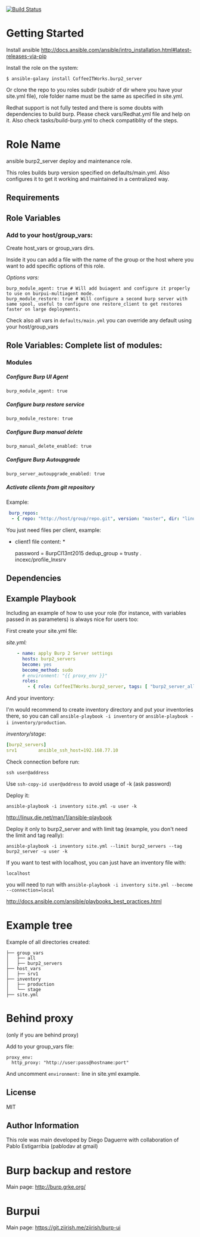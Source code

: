[![Build Status](https://travis-ci.org/CoffeeITWorks/ansible_burp2_server.svg?branch=master)](https://travis-ci.org/CoffeeITWorks/ansible_burp2_server)

Getting Started
================

Install ansible http://docs.ansible.com/ansible/intro_installation.html#latest-releases-via-pip

Install the role on the system: 

    $ ansible-galaxy install CoffeeITWorks.burp2_server

Or clone the repo to you roles subdir (subidr of dir where you have your site.yml file), role folder name must be the same as specified in site.yml.

Redhat support is not fully tested and there is some doubts with dependencies to build burp. 
Please check vars/Redhat.yml file and help on it. Also check tasks/build-burp.yml to check compatiblity of the steps.

Role Name
=========

ansible burp2_server deploy and maintenance role.

This roles builds burp version specified on defaults/main.yml. 
Also configures it to get it working and maintained in a centralized way.

Requirements
------------


Role Variables
--------------

### Add to your host/group_vars:
 
Create host_vars or group_vars dirs. 

Inside it you can add a file with the name of the group or the host where you want to add specific options of this role.

*Options vars:* 

    burp_module_agent: true # Will add buiagent and configure it properly to use on burpui-multiagent mode. 
    burp_module_restore: true # Will configure a second burp server with same spool, useful to configure one restore_client to get restores faster on large deployments.

Check also all vars in `defaults/main.yml` you can override any default using your host/group_vars   

Role Variables: Complete list of modules:
-----------------------------------------

### Modules
##### Configure Burp UI Agent
	
	burp_module_agent: true
	
##### Configure burp restore service
	
	burp_module_restore: true
	
##### Configure Burp manual delete

	burp_manual_delete_enabled: true
	
##### Configure Burp Autoupgrade

	burp_server_autoupgrade_enabled: true
	
##### Activate clients from git repository

Example: 

```yaml
 burp_repos:
  - { repo: "http://host/group/repo.git", version: "master", dir: "linux_clients"}
```

You just need files per client, example: 

* client1 file content: *
 
	 password = 8urpCl13nt2015
	 dedup_group = trusty
	 . incexc/profile_lnxsrv

Dependencies
------------


Example Playbook
----------------

Including an example of how to use your role (for instance, with variables passed in as parameters) is always nice for users too:

First create your site.yml file:

*site.yml:*

```yaml
    - name: apply Burp 2 Server settings
      hosts: burp2_servers
      become: yes
      become_method: sudo
      # environment: "{{ proxy_env }}"
      roles:
        - { role: CoffeeITWorks.burp2_server, tags: [ "burp2_server_all", "burp2_server" ] }
```

And your inventory:

I'm would recommend to create inventory directory and put your inventories there, so you can call `ansible-playbook -i inventory` or `ansible-playbook -i inventory/production`.

*inventory/stage*: 

```yml
[burp2_servers]
srv1        ansible_ssh_host=192.168.77.10
```

Check connection before run:

    ssh user@address
    
Use `ssh-copy-id user@address` to avoid usage of -k (ask password)

Deploy it: 

    ansible-playbook -i inventory site.yml -u user -k

http://linux.die.net/man/1/ansible-playbook

Deploy it only to burp2_server and with limit tag (example, you don't need the limit and tag really): 

    ansible-playbook -i inventory site.yml --limit burp2_servers --tag burp2_server -u user -k

If you want to test with localhost, you can just have an inventory file with: 

    localhost

you will need to run with `ansible-playbook -i inventory site.yml --become --connection=local`

http://docs.ansible.com/ansible/playbooks_best_practices.html

Example tree
============ 

Example of all directories created: 

    
    ├── group_vars
    │   ├── all
    │   ├── burp2_servers
    ├── host_vars
    │   ├── srv1
    ├── inventory
    │   ├── production
    │   └── stage
    ├── site.yml
    

Behind proxy
============

(only if you are behind proxy)

Add to your group_vars file:

    proxy_env:
      http_proxy: "http://user:pass@hostname:port"

And uncomment `environment:` line in site.yml example. 

License
-------

MIT

Author Information
------------------

This role was main developed by Diego Daguerre with collaboration of Pablo Estigarribia (pablodav at gmail)

Burp backup and restore
=======================

Main page: http://burp.grke.org/

Burpui
======

Main page: https://git.ziirish.me/ziirish/burp-ui

